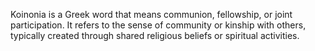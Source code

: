 Koinonia is a Greek word that means communion, fellowship, or joint participation. It refers to the sense of community or kinship with others, typically created through shared religious beliefs or spiritual activities.